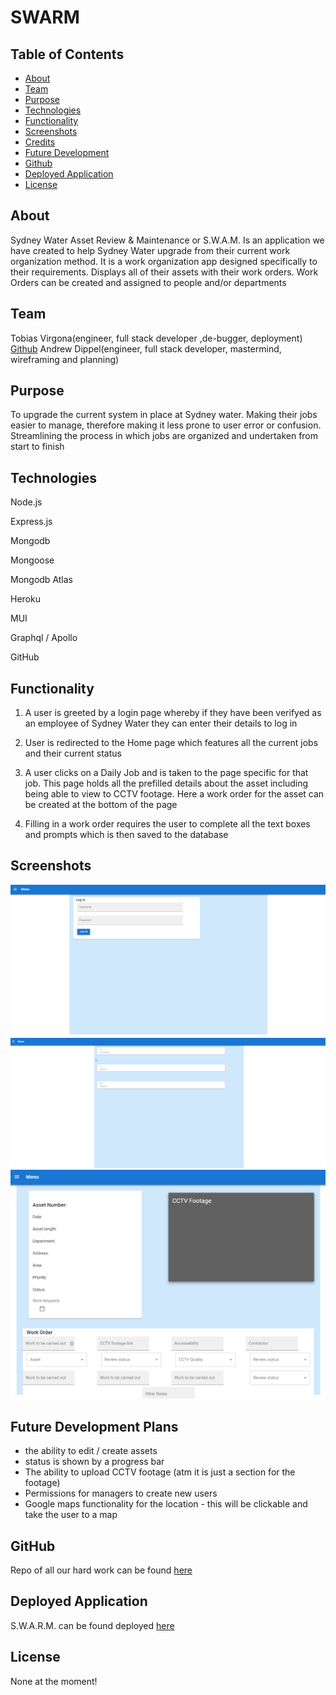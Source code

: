 # SWARM

## Table of Contents

- [About](#about)
- [Team](#team)
- [Purpose](#purpose)
- [Technologies](#technologies)
- [Functionality](#functionality)
- [Screenshots](#screenshots)
- [Credits](#credits)
- [Future Development](#future-development)
- [Github](#github)
- [Deployed Application](#deployed-application)
- [License](#license)

## About
Sydney Water Asset Review & Maintenance or S.W.A.M.
Is an application we have created to help Sydney Water upgrade from their current work organization method. It is a work organization app designed specifically to their requirements. Displays all of their assets with their work orders. Work Orders can be created and assigned to people and/or departments

## Team
Tobias Virgona(engineer, full stack developer ,de-bugger, deployment) [Github](https://github.com/virgona)
Andrew Dippel(engineer, full stack developer, mastermind, wireframing and planning)

## Purpose

To upgrade the current system in place at Sydney water. Making their jobs easier to manage, therefore making it less prone to user error or confusion. Streamlining the process in which jobs are organized and undertaken from start to finish

## Technologies

Node.js

Express.js

Mongodb

Mongoose

Mongodb Atlas

Heroku

MUI

Graphql / Apollo

GitHub

## Functionality

1. A user is greeted by a login page whereby if they have been verifyed as an employee of Sydney Water they can enter their details to log in

2. User is redirected to the Home page which features all the current jobs and their current status

3. A user clicks on a Daily Job and is taken to the page specific for that job. This page holds all the prefilled details about the asset including being able to view to CCTV footage. Here a work order for the asset can be created at the bottom of the page

4. Filling in a work order requires the user to complete all the text boxes and prompts which is then saved to the database

## Screenshots

![homepage/login](client/public/assets/homescreen.png)
![alljobs-page](client/public/assets/alljobs.png)
![workorder](client/public/assets/workorder.png)

## Future Development Plans

 - the ability to edit / create assets
 - status is shown by a progress bar
 - The ability to upload CCTV footage (atm it is just a section for the footage)
 - Permissions for managers to create new users
 - Google maps functionality for the location - this will be clickable and take the user to a map

 ## GitHub

 Repo of all our hard work can be found [here](https://github.com/Virgona/SWARM.git)

 ## Deployed Application

 S.W.A.R.M. can be found deployed [here](https://swarm.herokuapp.com/)

 ## License

None at the moment!